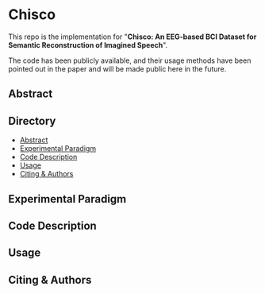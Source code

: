 # Chisco 
This repo is the implementation for "**Chisco: An EEG-based BCI Dataset for Semantic Reconstruction of Imagined Speech**".

The code has been publicly available, and their usage methods have been pointed out in the paper and will be made public here in the future.
## Abstract


## Directory
- [Abstract](#abstract)
- [Experimental Paradigm](#experimental-paradigm)
- [Code Description](#code-description)
- [Usage](#usage)
- [Citing & Authors](#citing--authors)
## Experimental Paradigm


## Code Description


## Usage


## Citing & Authors


